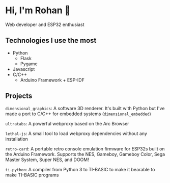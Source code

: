 # Hi, I'm Rohan 👋
Web developer and ESP32 enthusiast

## Technologies I use the most
- Python
  - Flask
  - Pygame
- Javascript
- C/C++
  - Arduino Framework + ESP-IDF
  
## Projects
`dimensional_graphics`: A software 3D renderer. It's built with Python but I've made a port to C/C++ for embedded systems (`dimensional_embedded`)

`ultratabs`: A powerful webproxy based on the Arc Browser

`lethal-js`: A small tool to load webproxy dependencies without any installation

`retro-card`: A portable retro console emulation firmware for ESP32s built on the Arduino Framework. Supports the NES, Gameboy, Gameboy Color, Sega Master System, Super NES, and DOOM!

`ti-python`: A compiler from Python 3 to TI-BASIC to make it bearable to make TI-BASIC programs

